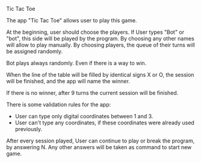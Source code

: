 Tic Tac Toe

The app "Tic Tac Toe" allows user to play this game. 

At the beginning, user should choose the players. If User types "Bot" or "bot", this side will be played by the program. By choosing any other names will allow to play manually. By choosing players, the queue of their turns will be assigned randomly. 

Bot plays always randomly. Even if there is a way to win.

When the line of the table will be filled by identical signs X or O, the session will be finished, and the app will name the winner.

If there is no winner, after 9 turns the current session will be finished.

There is some validation rules for the app:
 - User can type only digital coordinates between 1 and 3.
 - User can't type any coordinates, if these coordinates were already used previously.

 After every session played, User can continue to play or break the program, by answering N. Any other answers will be taken as command to start new game.
